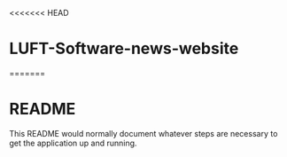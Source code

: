 <<<<<<< HEAD
# LUFT-Software-news-website
=======
# README

This README would normally document whatever steps are necessary to get the
application up and running.
